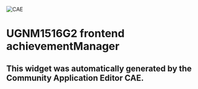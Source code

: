 ![CAE](https://github.com/CAE-Community-Application-Editor/frontendComponent-UGNM1516G2-frontend-achievementManager/blob/gh-pages/img/logo.png)  

UGNM1516G2 frontend achievementManager
===================


This widget was automatically generated by the Community Application Editor CAE.  
---------------
